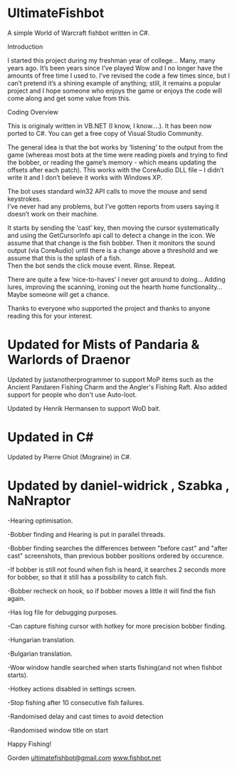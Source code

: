 UltimateFishbot
===============
A simple World of Warcraft fishbot written in C#.

Introduction 

I started this project during my freshman year of college… Many, many years ago.
It’s been years since I’ve played Wow and I no longer have the amounts of free
time I used to.  I’ve revised the code a few times since, but I can’t pretend 
it’s a shining example of anything; still, it remains a popular project and I 
hope someone who enjoys the game or enjoys the code will come along and get 
some value from this.

Coding Overview

This is originaly written in VB.NET (I know, I know….). It has been now ported
to C#. You can get a free copy of Visual Studio Community.

The general idea is that the bot works by ‘listening’ to the output from the
game (whereas most bots at the time were reading pixels and trying to find the 
bobber, or reading the game’s memory - which means updating the offsets after 
each patch). This works with the CoreAudio DLL file – I didn’t write it and 
I don’t believe it works with Windows XP.

The bot uses standard win32 API calls to move the mouse and send keystrokes.  
I’ve never had any problems, but I’ve gotten reports from users saying it 
doesn’t work on their machine.  

It starts by sending the ‘cast’ key, then moving the cursor systematically and 
using the GetCursorInfo api call to detect a change in the icon. We assume that 
that change is the fish bobber. Then it monitors the sound output (via 
CoreAudio) until there is a change above a threshold and we assume that this is the splash of a fish.  
Then the bot sends the click mouse event. Rinse. Repeat.

There are quite a few ‘nice-to-haves’ I never got around to doing… Adding 
lures, improving the scanning, ironing out the hearth home functionality…
Maybe someone will get a chance.

Thanks to everyone who supported the project and thanks to anyone reading this
for your interest.

Updated for Mists of Pandaria & Warlords of Draenor
=============================

Updated by justanotherprogrammer to support MoP items such as the Ancient
Pandaren Fishing Charm and the Angler's Fishing Raft.  Also added support for
people who don't use Auto-loot.

Updated by Henrik Hermansen to support WoD bait.

Updated in C#
===============================

Updated by Pierre Ghiot (Mograine) in C#.

Updated by daniel-widrick , Szabka , NaNraptor
===============================
-Hearing optimisation.

-Bobber finding and Hearing is put in parallel threads.

-Bobber finding searches the differences between "before cast" and "after cast" screenshots, than previous bobber positions ordered by occurence.

-If bobber is still not found when fish is heard, it searches 2 seconds more for bobber, so that it still has a possibility to catch fish.

-Bobber recheck on hook, so if bobber moves a little it will find the fish again.

-Has log file for debugging purposes.

-Can capture fishing cursor with hotkey for more precision bobber finding.

-Hungarian translation.

-Bulgarian translation.

-Wow window handle searched when starts fishing(and not when fishbot starts).

-Hotkey actions disabled in settings screen.

-Stop fishing after 10 consecutive fish failures.

-Randomised delay and cast times to avoid detection

-Randomised window title on start

Happy Fishing!

Gorden
ultimatefishbot@gmail.com
www.fishbot.net
